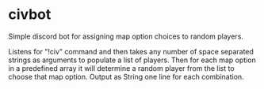 # civbot
Simple discord bot for assigning map option choices to random players.

Listens for "!civ" command and then takes any number of space separated strings as arguments to populate a list of players.
Then for each map option in a predefined array it will determine a random player from the list to choose that map option.
Output as String one line for each combination.
